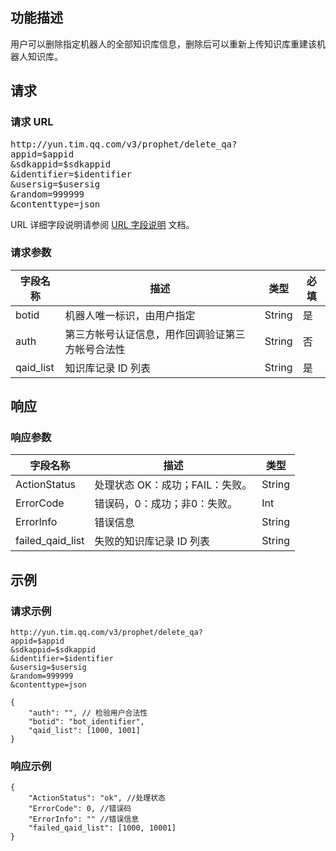 ## 功能描述
用户可以删除指定机器人的全部知识库信息，删除后可以重新上传知识库重建该机器人知识库。

## 请求
### 请求 URL
<pre>
http://yun.tim.qq.com/v3/prophet/delete_qa?
appid=$appid
&sdkappid=$sdkappid
&identifier=$identifier
&usersig=$usersig
&random=999999
&contenttype=json 
</pre>

 URL 详细字段说明请参阅 [URL 字段说明]() 文档。

### 请求参数

| 字段名称 | 描述 | 类型|必填|
|---------|---------|----|------|
|botid|	机器人唯一标识，由用户指定|String|是|
|auth	|第三方帐号认证信息，用作回调验证第三方帐号合法性|String|否|
|qaid_list	|知识库记录 ID 列表|String|是|


## 响应
### 响应参数

| 字段名称 |	描述 | 类型|
|---------|---------|-----|
|ActionStatus	|处理状态 OK：成功；FAIL：失败。|String|
|ErrorCode|	错误码，0：成功；非0：失败。|Int|
|ErrorInfo|	错误信息|String|
|failed_qaid_list	|失败的知识库记录 ID 列表|String|


## 示例
### 请求示例

```
http://yun.tim.qq.com/v3/prophet/delete_qa?
appid=$appid
&sdkappid=$sdkappid
&identifier=$identifier
&usersig=$usersig
&random=999999
&contenttype=json 

{
    "auth": "", // 检验用户合法性
    "botid": "bot_identifier",
    "qaid_list": [1000, 1001]
}
```

### 响应示例
```
{
    "ActionStatus": "ok", //处理状态
    "ErrorCode": 0, //错误码
    "ErrorInfo": "" //错误信息
    "failed_qaid_list": [1000, 10001]
}
```

